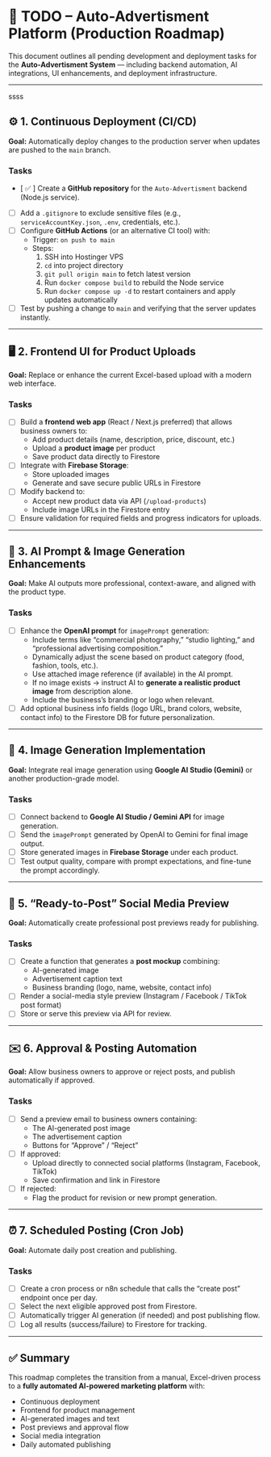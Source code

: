 # 🧩 TODO – Auto-Advertisment Platform (Production Roadmap)

This document outlines all pending development and deployment tasks for the **Auto-Advertisment System** — including backend automation, AI integrations, UI enhancements, and deployment infrastructure.

---
ssss
## ⚙️ 1. Continuous Deployment (CI/CD)

**Goal:** Automatically deploy changes to the production server when updates are pushed to the `main` branch.

### Tasks
- [ ✅ ] Create a **GitHub repository** for the `Auto-Advertisment` backend (Node.js service).  
- [ ] Add a `.gitignore` to exclude sensitive files (e.g., `serviceAccountKey.json`, `.env`, credentials, etc.).
- [ ] Configure **GitHub Actions** (or an alternative CI tool) with:
  - Trigger: `on push to main`
  - Steps:
    1. SSH into Hostinger VPS  
    2. `cd` into project directory  
    3. `git pull origin main` to fetch latest version  
    4. Run `docker compose build` to rebuild the Node service  
    5. Run `docker compose up -d` to restart containers and apply updates automatically
- [ ] Test by pushing a change to `main` and verifying that the server updates instantly.

---

## 🖥️ 2. Frontend UI for Product Uploads

**Goal:** Replace or enhance the current Excel-based upload with a modern web interface.

### Tasks
- [ ] Build a **frontend web app** (React / Next.js preferred) that allows business owners to:
  - Add product details (name, description, price, discount, etc.)
  - Upload a **product image** per product
  - Save product data directly to Firestore
- [ ] Integrate with **Firebase Storage**:
  - Store uploaded images  
  - Generate and save secure public URLs in Firestore
- [ ] Modify backend to:
  - Accept new product data via API (`/upload-products`)
  - Include image URLs in the Firestore entry
- [ ] Ensure validation for required fields and progress indicators for uploads.

---

## 🧠 3. AI Prompt & Image Generation Enhancements

**Goal:** Make AI outputs more professional, context-aware, and aligned with the product type.

### Tasks
- [ ] Enhance the **OpenAI prompt** for `imagePrompt` generation:
  - Include terms like “commercial photography,” “studio lighting,” and “professional advertising composition.”
  - Dynamically adjust the scene based on product category (food, fashion, tools, etc.).
  - Use attached image reference (if available) in the AI prompt.
  - If no image exists → instruct AI to **generate a realistic product image** from description alone.
  - Include the business’s branding or logo when relevant.
- [ ] Add optional business info fields (logo URL, brand colors, website, contact info) to the Firestore DB for future personalization.

---

## 🎨 4. Image Generation Implementation

**Goal:** Integrate real image generation using **Google AI Studio (Gemini)** or another production-grade model.

### Tasks
- [ ] Connect backend to **Google AI Studio / Gemini API** for image generation.
- [ ] Send the `imagePrompt` generated by OpenAI to Gemini for final image output.
- [ ] Store generated images in **Firebase Storage** under each product.
- [ ] Test output quality, compare with prompt expectations, and fine-tune the prompt accordingly.

---

## 📱 5. “Ready-to-Post” Social Media Preview

**Goal:** Automatically create professional post previews ready for publishing.

### Tasks
- [ ] Create a function that generates a **post mockup** combining:
  - AI-generated image  
  - Advertisement caption text  
  - Business branding (logo, name, website, contact info)
- [ ] Render a social-media style preview (Instagram / Facebook / TikTok post format)
- [ ] Store or serve this preview via API for review.

---

## ✉️ 6. Approval & Posting Automation

**Goal:** Allow business owners to approve or reject posts, and publish automatically if approved.

### Tasks
- [ ] Send a preview email to business owners containing:
  - The AI-generated post image
  - The advertisement caption
  - Buttons for “Approve” / “Reject”
- [ ] If approved:
  - Upload directly to connected social platforms (Instagram, Facebook, TikTok)
  - Save confirmation and link in Firestore
- [ ] If rejected:
  - Flag the product for revision or new prompt generation.

---

## ⏰ 7. Scheduled Posting (Cron Job)

**Goal:** Automate daily post creation and publishing.

### Tasks
- [ ] Create a cron process or n8n schedule that calls the “create post” endpoint once per day.
- [ ] Select the next eligible approved post from Firestore.
- [ ] Automatically trigger AI generation (if needed) and post publishing flow.
- [ ] Log all results (success/failure) to Firestore for tracking.

---

## ✅ Summary

This roadmap completes the transition from a manual, Excel-driven process to a **fully automated AI-powered marketing platform** with:
- Continuous deployment  
- Frontend for product management  
- AI-generated images and text  
- Post previews and approval flow  
- Social media integration  
- Daily automated publishing  
